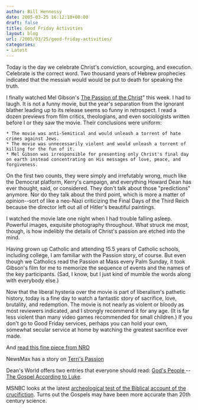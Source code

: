 ```yaml
---
author: Bill Hennessy
date: 2005-03-25 16:12:10+00:00
draft: false
title: Good Friday Activities
layout: blog
url: /2005/03/25/good-friday-activities/
categories:
- Latest
---
```


Today is the day we celebrate Christ's conviction, scourging, and execution.  Celebrate is the correct word.   Two thousand years of Hebrew prophecies indicated that the messiah would would be put to death for speaking the truth.

I finally watched Mel Gibson's [The Passion of the Christ](https://www.amazon.com/exec/obidos/external-search?search-type=ss&tag=hennesssview-20&keyword=B00028HBKM&index=dvd)" this week.  I had to laugh.  It is not a funny movie, but the year's separation from the ignorant blather leading up to its release seems so funny in retrospect.  I read a dozen previews from film critics, theologians, and even sociologists written before I or they saw the movie.  Their conclusions were uniform:

	* The movie was anti-Semitical and would unleash a torrent of hate crimes against Jews.  
	* The movie was unnecessarily violent and would unleash a torrent of killing for the fun of it.
	* Mel Gibson was irresponsible for presenting only Christ's final day on earth instead concentrating on His messages of love, peace, and forgiveness.

<!-- more -->On the first two counts, they were simply and irrefutably wrong, much like the Democrat platform, Kerry's campaign, and everything Howard Dean has ever thought, said, or considered.  They don't talk about those "predictions" anymore.  Nor do they talk about the third point, which is more a matter of opinion--sort of like a neo-Nazi criticizing the Final Days of the Third Reich because the director left out all of Hitler's beautiful paintings.

I watched the movie late one night when I had trouble falling asleep.   Powerful images, exquisite photography throughout.  What struck me most, though, is how indelibly the details of Christ's passion are etched into the mind.

Having grown up Catholic and attending 15.5 years of Catholic schools, including college, I am familiar with the Passion story, of course.  But even though we Catholics read the Passion at Mass every Palm Sunday, it took Gibson's film for me to memorize the sequence of events and the names of the key participants.   (Sad, I know, but I just kind of mumble the words along with everybody else.)

Now that the liberal hysteria over the movie is part of liberalism's pathetic history, today is a fine day to watch a fantastic story of sacrifice, love, brutality, and redemption.  The movie is not nearly as violent or bloody as most reviewers indicated, and I strongly recommend it for any age.  (It is far less violent than many video games recommended for small children.)   If you don't go to Good Friday services, perhaps you can hold your own, somewhat secular service at home by watching the greatest sacrifice ever made.

And [read this fine piece from NRO](https://www.nationalreview.com/comment/gurdon200503220755.asp)

NewsMax has a story on [Terri's Passion](https://www.newsmax.com/archives/articles/2005/3/25/91525.shtml?j=892887&e=mail@billhennessy.com&l=143149_HTML&u=16814731)

Dean's World offers two entries that everyone should read:  [God's People ](https://www.deanesmay.com/posts/1111747841.shtml)-- [The Gospel According to Luke](https://www.deanesmay.com/posts/1111755660.shtml).

MSNBC looks at the latest [archeological test of the Biblical account of the crucifiction](https://www.msnbc.msn.com/id/7291066/).  Turns out the Gospels may have been more accurate than 20th century science.

